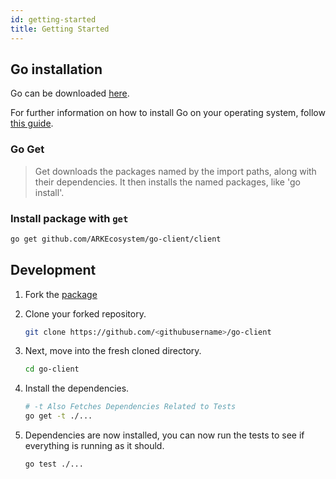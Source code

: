 ```yaml
---
id: getting-started
title: Getting Started
---
```


## Go installation

Go can be downloaded [here](https://golang.org/dl/).

For further information on how to install Go on your operating system, follow [this guide](https://golang.org/doc/install).

### Go Get

> Get downloads the packages named by the import paths, along with their dependencies. It then installs the named packages, like 'go install'.

### Install package with `get`

```bash
go get github.com/ARKEcosystem/go-client/client
```

## Development

1. Fork the [package](https://github.com/ARKEcosystem/go-client)

2. Clone your forked repository.

   ```bash
   git clone https://github.com/<githubusername>/go-client
   ```

3. Next, move into the fresh cloned directory.

   ```bash
   cd go-client
   ```

4. Install the dependencies.

   ```bash
   # -t Also Fetches Dependencies Related to Tests
   go get -t ./...
   ```

5. Dependencies are now installed, you can now run the tests to see if everything is running as it should.

   ```bash
   go test ./...
   ```
